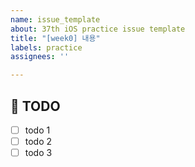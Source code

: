 ```yaml
---
name: issue_template
about: 37th iOS practice issue template
title: "[week0] 내용"
labels: practice
assignees: ''

---
```


## 🚀 TODO
<!-- 이번 주 해야 할 일 목록 적기 -->
- [ ] todo 1
- [ ] todo 2
- [ ] todo 3
